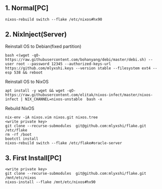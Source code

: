 ## 1. Normal[PC]
```
nixos-rebuild switch --flake /etc/nixos#hx90
```



## 2. NixInject(Server)

Reinstall OS to Debian(fixed partition)
```
bash <(wget -qO- https://raw.githubusercontent.com/bohanyang/debi/master/debi.sh) --user root --password 12345 --authorized-keys-url https://github.com/mlyxshi.keys --version stable --filesystem ext4 --esp 538 && reboot
```

Reinstall OS to NixOS
```
apt install -y wget && wget -qO- https://raw.githubusercontent.com/elitak/nixos-infect/master/nixos-infect | NIX_CHANNEL=nixos-unstable  bash -x
```

Rebuild NixOS
```
nix-env -iA nixos.vim nixos.git nixos.tree
<write private key>
git clone --recurse-submodules  git@github.com:mlyxshi/flake.git  /etc/flake
rm -rf /boot
bootctl install
nixos-rebuild switch --flake /etc/flake#oracle-server
```

## 3. First Install[PC]
```
<write private key>
git clone --recurse-submodules  git@github.com:mlyxshi/flake.git  /mnt/etc/nixos
nixos-install --flake /mnt/etc/nixos#hx90 
```
